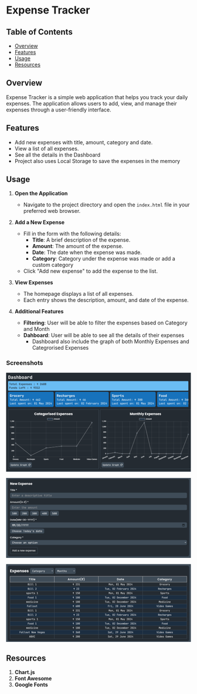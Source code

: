 # Expense Tracker

## Table of Contents

- [Overview](#overview)
- [Features](#features)
- [Usage](#usage)
- [Resources](#resources)

## Overview

Expense Tracker is a simple web application that helps you track your daily expenses. The application allows users to add, view, and manage their expenses through a user-friendly interface.

## Features

- Add new expenses with title, amount, category and date.
- View a list of all expenses.
- See all the details in the Dashboard
- Project also uses Local Storage to save the expenses in the memory

## Usage

1. **Open the Application**
   - Navigate to the project directory and open the `index.html` file in your preferred web browser.

2. **Add a New Expense**
   - Fill in the form with the following details:
     - **Title**: A brief description of the expense.
     - **Amount**: The amount of the expense.
     - **Date**: The date when the expense was made.
     - **Category**: Category under the expense was made or add a custom category
   - Click "Add new expense" to add the expense to the list.

3. **View Expenses**
   - The homepage displays a list of all expenses.
   - Each entry shows the description, amount, and date of the expense.

4. **Additional Features**
   - **Filtering**: User will be able to filter the expenses based on Category and Month
   - **Dahboard**: User will be able to see all the details of their expenses
      - Dashboard also include the graph of both Monthly Expenses and Categrorised Expenses

### Screenshots

![Dashboard](/assets/design/screenshots/dashboard.png)

![Add Expense Form](/assets/design/screenshots/add-expense-form.png)

![Expense List](/assets/design/screenshots/expense-list.png)

## Resources

1. **Chart.js**
2. **Font Awesome**
3. **Google Fonts**
